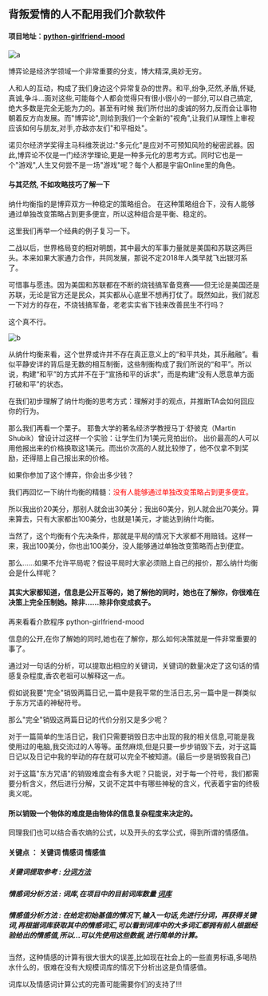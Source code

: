 ## 背叛爱情的人不配用我们介款软件

#### 项目地址：[python-girlfriend-mood](https://github.com/CasterWx/python-girlfriend-mood)

![a](https://github.com/CasterWx/python-girlfriend-mood/raw/master/CS.jpg?raw=true)

博弈论是经济学领域一个非常重要的分支，博大精深,奥妙无穷。

人和人的互动，构成了我们身边这个异常复杂的世界。和平,纷争,茫然,矛盾,怀疑,真诚,争斗...面对这些,可能每个人都会觉得只有很小很小的一部分,可以自己搞定,绝大多数是完全无能为力的。甚至有时候
我们所付出的虔诚的努力,反而会让事物朝着反方向发展。而"博弈论",则给到我们一个全新的"视角",让我们从理性上审视应该如何与朋友,对手,亦敌亦友们"和平相处"。

诺贝尔经济学奖得主马科维茨说过:"多元化"是应对不可预知风险的秘密武器。因此,博弈论不仅是一门经济学理论,更是一种多元化的思考方式。同时它也是一个"游戏",人生又何尝不是一场"游戏"呢？每个人都是宇宙Online里的角色。

#### 与其茫然, 不如攻略技巧了解一下

纳什均衡指的是博弈双方一种稳定的策略组合。
在这种策略组合下，没有人能够通过单独改变策略占到更多便宜，所以这种组合是平衡、稳定的。
 
这里我们再举一个经典的例子复习一下。
 
 二战以后，世界格局变的相对明朗，其中最大的军事力量就是美国和苏联这两巨头。本来如果大家通力合作，共同发展，那说不定2018年人类早就飞出银河系了。
 
 
可惜事与愿违。因为美国和苏联都在不断的烧钱搞军备竞赛——但无论是美国还是苏联，无论是官方还是民众，其实都从心底里不想再打仗了。既然如此，我们就忍一下对方的存在，不烧钱搞军备，老老实实省下钱来改善民生不行吗？
 
这个真不行。

![b](https://images2018.cnblogs.com/blog/1291955/201806/1291955-20180615101554137-193737876.png)

从纳什均衡来看，这个世界或许并不存在真正意义上的“和平共处，其乐融融”。看似平静安详的背后是无数的相互制衡，这些制衡构成了我们所说的“和平”。所以说，构建“和平”的方式并不在于“宣扬和平的诉求”，而是构建“没有人愿意单方面打破和平”的状态。

在我们初步理解了纳什均衡的思考方式：理解对手的观点，并推断TA会如何回应你的行为。
 
 
那么我们再看一个栗子。 耶鲁大学的著名经济学教授马丁·舒彼克（Martin Shubik）曾设计过这样一个实验：让学生们为1美元竞拍出价。
出价最高的人可以用他报出来的价格换取这1美元。而出价次高的人就比较惨了，他不仅拿不到奖励，还得赔上自己报出来的价格。
 
如果你参加了这个博弈，你会出多少钱？

我们再回忆一下纳什均衡的精髓：<font color="red">没有人能够通过单独改变策略占到更多便宜。</font>

所以我出价20美分，那别人就会出30美分；我出60美分，别人就会出70美分。算来算去，只有大家都出100美分，也就是1美元，才能达到纳什均衡。

当然了，这个均衡有个先决条件，那就是平局的情况下大家都不用赔钱。这样一来，我出100美分，你也出100美分，没人能够通过单独改变策略而占到便宜。

那么……如果不允许平局呢？假设平局时大家必须赔上自己的报价，那么纳什均衡会是什么样呢？


####  其实大家都知道，信息是公开互等的，她了解他的同时，她也在了解你，你很难在决策上完全压制她。除非……除非你变成疯子。

再来看看介款程序 python-girlfriend-mood

信息的公开,在你了解她的同时,她也在了解你，那么如何决策就是一件非常重要的事了。

通过对一句话的分析，可以提取出相应的关键词，关键词的数量决定了这句话的情感复杂程度,香农老祖可以解释这一点。

假如说我要"完全"销毁两篇日记,一篇中是我平常的生活日志,另一篇中是一群类似于东方咒语的神秘符号。

那么"完全"销毁这两篇日记的代价分别又是多少呢？

对于一篇简单的生活日记，我们只需要销毁日志中出现的我的相关信息,可能是我使用过的电脑,我交流过的人等等。虽然麻烦,但是只要一步步销毁下去，对于这篇日记以及日记中我的举动的存在就可以完全不被知道。(最后一步是销毁我自己)

对于这篇"东方咒语"的销毁难度会有多大呢？只能说，对于每一个符号，我们都需要分析含义，然后进行分解，又说不定其中有哪些神秘的含义，代表着宇宙的终极奥义呢。

#### 所以销毁一个物体的难度是由物体的信息复杂程度来决定的。

同理我们也可以结合香农熵的公式，以及开头的玄学公式，得到所谓的情感值。

#### 关键点 ： 关键词 情感词 情感值

##### 关键词提取参考 : [分词方法](https://github.com/CasterWx/python-girlfriend-mood/blob/master/README.md)

##### 情感词分析方法 :  词库,在项目中的目前词库数量 [词库](https://github.com/CasterWx/python-girlfriend-mood/tree/master/data)

##### 情感值分析方法 :  在给定初始基值的情况下,输入一句话,先进行分词，再获得关键词,再根据词库获取其中的情感词汇,可以看到词库中的大多词汇都拥有前人根据经验给出的情感值,所以...可以先使用这些数据,进行简单的计算。


当然，这种情感的计算有很大很大的误差,比如现在社会上的一些直男标语,多喝热水什么的，很难在没有大规模词库的情况下分析出这是负情感值。

词库以及情感词计算公式的完善可能需要你们的支持了!!!
